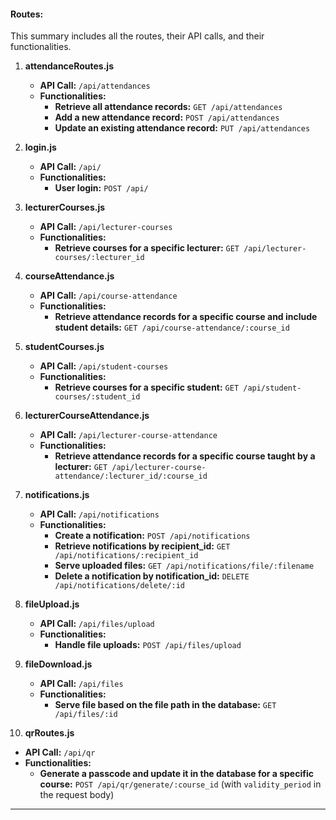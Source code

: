 #### Routes:
This summary includes all the routes, their API calls, and their functionalities.

1. **attendanceRoutes.js**
   - **API Call:** `/api/attendances`
   - **Functionalities:**
     - **Retrieve all attendance records:** `GET /api/attendances`
     - **Add a new attendance record:** `POST /api/attendances`
     - **Update an existing attendance record:** `PUT /api/attendances`

2. **login.js**
   - **API Call:** `/api/`
   - **Functionalities:**
     - **User login:** `POST /api/`

3. **lecturerCourses.js**
   - **API Call:** `/api/lecturer-courses`
   - **Functionalities:**
     - **Retrieve courses for a specific lecturer:** `GET /api/lecturer-courses/:lecturer_id`

4. **courseAttendance.js**
   - **API Call:** `/api/course-attendance`
   - **Functionalities:**
     - **Retrieve attendance records for a specific course and include student details:** `GET /api/course-attendance/:course_id`

5. **studentCourses.js**
   - **API Call:** `/api/student-courses`
   - **Functionalities:**
     - **Retrieve courses for a specific student:** `GET /api/student-courses/:student_id`

6. **lecturerCourseAttendance.js**
   - **API Call:** `/api/lecturer-course-attendance`
   - **Functionalities:**
     - **Retrieve attendance records for a specific course taught by a lecturer:** `GET /api/lecturer-course-attendance/:lecturer_id/:course_id`

7. **notifications.js**
   - **API Call:** `/api/notifications`
   - **Functionalities:**
     - **Create a notification:** `POST /api/notifications`
     - **Retrieve notifications by recipient_id:** `GET /api/notifications/:recipient_id`
     - **Serve uploaded files:** `GET /api/notifications/file/:filename`
     - **Delete a notification by notification_id:** `DELETE /api/notifications/delete/:id`

8. **fileUpload.js**
   - **API Call:** `/api/files/upload`
   - **Functionalities:**
     - **Handle file uploads:** `POST /api/files/upload`

9. **fileDownload.js**
   - **API Call:** `/api/files`
   - **Functionalities:**
     - **Serve file based on the file path in the database:** `GET /api/files/:id`


10. **qrRoutes.js**
   - **API Call:** `/api/qr`
   - **Functionalities:**
     - **Generate a passcode and update it in the database for a specific course:** `POST /api/qr/generate/:course_id` (with `validity_period` in the request body)

---


